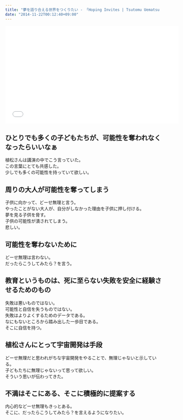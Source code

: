 ```yaml
---
title: "夢を語り合える世界をつくりたい - 「Hoping Invites | Tsutomu Uematsu | TEDxSapporo」の感想"
date: "2014-11-22T00:12:40+09:00"
---
```


<div style="text-align: center;"><iframe width="560" height="315" src="//www.youtube.com/embed/gBumdOWWMhY" frameborder="0" allowfullscreen></iframe></div>

## ひとりでも多くの子どもたちが、可能性を奪われなくなったらいいなぁ

植松さんは講演の中でこう言っていた。  
この言葉にとても共感した。  
少しでも多くの可能性を持っていて欲しい。

## 周りの大人が可能性を奪ってしまう

子供に向かって、どーせ無理と言う。  
やったことがない大人が、自分がしなかった理由を子供に押し付ける。  
夢を見る子供を脅す。  
子供の可能性が潰されてしまう。  
悲しい。

## 可能性を奪わないために

どーせ無理は言わない。  
だったらこうしてみたら？を言う。

## 教育というものは、死に至らない失敗を安全に経験させるためのもの

失敗は悪いものではない。  
可能性と自信を失うものではない。  
失敗はよりよくするためのデータである。  
なにもないところから踏み出した一歩目である。  
そこに自信を持つ。

## 植松さんにとって宇宙開発は手段

どーせ無理だと思われがちな宇宙開発をやることで、無理じゃないと示している。  
子どもたちに無理じゃないって思って欲しい。  
そういう思いが伝わってきた。

## 不満はそこにある、そこに積極的に提案する

内心的などーせ無理もきっとある。  
そこに、だったらこうしてみたら？を言えるようになりたい。
